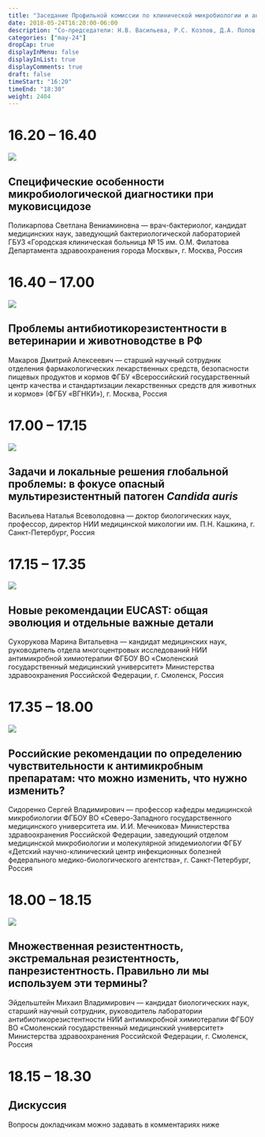 ```yaml
---
title: "Заседание Профильной комиссии по клинической микробиологии и антимикробной резистентности"
date: 2018-05-24T16:20:00-06:00
description: "Со-председатели: Н.В. Васильева, Р.С. Козлов, Д.А. Попов, С.В. Сидоренко, М.В. Эйдельштейн"
categories: ["may-24"]
dropCap: true
displayInMenu: false
displayInList: true
displayComments: true
draft: false
timeStart: "16:20"
timeEnd: "18:30"
weight: 2404
---
```


<div class="card-container">
    <div class="event-card" >
        <div class="card-time-container-person">
            <h1>16.20 – 16.40</h1>
        </div>
        <div class="card-img-container-person">
            <picture>
                <img src="https://pp.userapi.com/c849220/v849220868/18c751/SGnNXDZwyvI.jpg" class="card-img-person">
            </picture>
        </div>
        <div class="card-body-person">
            <h2 class="card-title">Специфические особенности микробиологической диагностики при муковисцидозе</h2>
            <p class="card-text">Поликарпова Светлана Вениаминовна — врач-бактериолог, кандидат медицинских наук, заведующий бактериологической лабораторией ГБУЗ «Городская клиническая больница № 15 им. О.М. Филатова Департамента здравоохранения города Москвы», г. Москва, Россия</p>
        </div>
    </div>
    <div class="event-card" >
        <div class="card-time-container-person">
            <h1>16.40 – 17.00</h1>
        </div>
        <div class="card-img-container-person">
            <picture>
                <img src="https://pp.userapi.com/c845221/v845221868/1fe869/zbvfZ2ZvOLE.jpg" class="card-img-person">
            </picture>
        </div>
        <div class="card-body-person">
            <h2 class="card-title">Проблемы антибиотикорезистентности в ветеринарии и животноводстве в РФ</h2>
            <p class="card-text">Макаров Дмитрий Алексеевич — старший научный сотрудник отделения фармакологических лекарственных средств, безопасности пищевых продуктов и кормов ФГБУ «Всероссийский государственный центр качества и стандартизации лекарственных средств для животных и кормов» (ФГБУ «ВГНКИ»), г. Москва, Россия</p>
        </div>
    </div>
    <div class="event-card" >
        <div class="card-time-container-person">
            <h1>17.00 – 17.15</h1>
        </div>
        <div class="card-img-container-person">
            <picture>
                <img src="https://pp.userapi.com/c845221/v845221868/1fe871/nmcx08ngN4Y.jpg" class="card-img-person">
            </picture>
        </div>
        <div class="card-body-person">
            <h2 class="card-title">Задачи и локальные решения глобальной проблемы: в фокусе опасный мультирезистентный патоген <em>Candida auris</em></h2>
            <p class="card-text">Васильева Наталья Всеволодовна — доктор биологических наук, профессор, директор НИИ медицинской микологии им. П.Н. Кашкина, г. Санкт-Петербург, Россия</p>
        </div>
    </div>
    <div class="event-card" >
        <div class="card-time-container-person">
            <h1>17.15 – 17.35</h1>
        </div>
        <div class="card-img-container-person">
            <picture>
                <img src="https://pp.userapi.com/c849216/v849216477/1910fd/JJbO9qbpQJE.jpg" class="card-img-person">
            </picture>
        </div>
        <div class="card-body-person">
            <h2 class="card-title">Новые рекомендации EUCAST: общая эволюция и отдельные важные детали</h2>
            <p class="card-text">Сухорукова Марина Витальевна — кандидат медицинских наук, руководитель отдела многоцентровых исследований НИИ антимикробной химиотерапии ФГБОУ ВО «Смоленский государственный медицинский университет» Министерства здравоохранения Российской Федерации, г. Смоленск, Россия</p>
        </div>
            </div>
         <div class="event-card" >
        <div class="card-time-container-person">
            <h1>17.35 – 18.00</h1>
        </div>
        <div class="card-img-container-person">
            <picture>
                <img src="https://pp.userapi.com/c849220/v849220868/18c749/5WmW-xg7rWw.jpg" class="card-img-person">
            </picture>
        </div>
        <div class="card-body-person">
            <h2 class="card-title">Российские рекомендации по определению чувствительности к антимикробным препаратам: что можно изменить, что нужно изменить?</h2>
            <p class="card-text">Сидоренко Сергей Владимирович — профессор кафедры медицинской микробиологии ФГБОУ ВО «Северо-Западного государственного медицинского университета им. И.И. Мечникова» Министерства здравоохранения Российской Федерации, заведующий отделом медицинской микробиологии и молекулярной эпидемиологии ФГБУ «Детский научно-клинический центр инфекционных болезней федерального медико-биологического агентства», г. Санкт-Петербург, Россия</p>
        </div>
            </div>
               <div class="event-card" >
        <div class="card-time-container-person">
            <h1>18.00 – 18.15</h1>
        </div>
        <div class="card-img-container-person">
            <picture>
                <img src="https://pp.userapi.com/c855332/v855332166/3eaeb/q0gYiVYxMQ8.jpg" class="card-img-person">
            </picture>
        </div>
        <div class="card-body-person">
            <h2 class="card-title">Множественная резистентность, экстремальная резистентность, панрезистентность. Правильно ли мы используем эти термины?</h2>
            <p class="card-text">Эйдельштейн Михаил Владимирович — кандидат биологических наук, старший научный сотрудник, руководитель лаборатории антибиотикорезистентности НИИ антимикробной химиотерапии ФГБОУ ВО «Смоленский государственный медицинский университет» Министерства здравоохранения Российской Федерации, г. Смоленск, Россия</p>
        </div>
            </div>
      <div class="event-card" >
        <div class="card-time-container-person-no-picture">
            <h1>18.15 – 18.30</h1>
        </div>
        <div class="card-body-person">
            <h2 class="card-title">Дискуссия</h2>
            <p class="card-text">Вопросы докладчикам можно задавать в комментариях ниже</p>
        </div>
    </div>
</div>